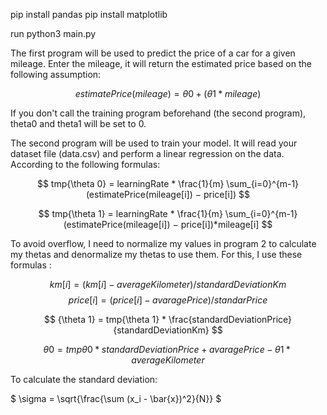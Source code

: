 pip install pandas
pip install matplotlib

run python3 main.py

The first program will be used to predict the price of a car for a given mileage.
Enter the mileage, it will return the estimated price based on the following assumption:

$$
estimatePrice(mileage) = {\theta 0} + ({\theta 1} * mileage)
$$

If you don't call the training program beforehand (the second program), theta0 and theta1 will be set to 0.

The second program will be used to train your model.
It will read your dataset file (data.csv) and perform a linear regression on the data.
According to the following formulas:

$$
tmp{\theta 0} = learningRate * \frac{1}{m} \sum_{i=0}^{m-1} (estimatePrice(mileage[i]) − price[i])
$$

$$
tmp{\theta 1} = learningRate * \frac{1}{m} \sum_{i=0}^{m-1} (estimatePrice(mileage[i]) − price[i])*mileage[i]
$$

To avoid overflow, I need to normalize my values in program 2 to calculate my thetas and denormalize my thetas to use them. For this, I use these formulas :

$$
km[i] = (km[i] - averageKilometer) / standardDeviationKm
$$
$$
price[i] = (price[i] - avaragePrice) / standarPrice
$$

$$
{\theta 1} = tmp{\theta 1} * \frac{standardDeviationPrice}{standardDeviationKm}
$$

$$
{\theta 0} = tmp{\theta 0} * standardDeviationPrice + avaragePrice - {\theta 1} * averageKilometer
$$

To calculate the standard deviation:

$
\sigma = \sqrt{\frac{\sum (x_i - \bar{x})^2}{N}}
$
